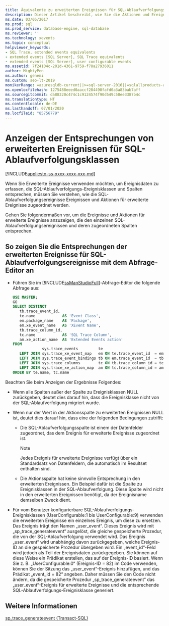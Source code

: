 ```yaml
---
title: Äquivalente zu erweiterten Ereignissen für SQL-Ablaufverfolgungsklassen
description: Dieser Artikel beschreibt, wie Sie die Aktionen und Ereignisse für erweiterte Ereignisse aufrufen, die den einzelnen SQL-Ablaufverfolgungsereignissen und deren zugeordneten Spalten entsprechen.
ms.date: 03/05/2017
ms.prod: sql
ms.prod_service: database-engine, sql-database
ms.reviewer: ''
ms.technology: xevents
ms.topic: conceptual
helpviewer_keywords:
- SQL Trace, extended events equivalents
- extended events [SQL Server], SQL Trace equivalents
- extended events [SQL Server], user configurable events
ms.assetid: 7f24104c-201d-4361-9759-f78a27936011
author: MightyPen
ms.author: genemi
ms.custom: seo-lt-2019
monikerRange: =azuresqldb-current||>=sql-server-2016||=sqlallproducts-allversions||>=sql-server-linux-2017||=azuresqldb-mi-current
ms.openlocfilehash: 1275488eeed0aaccf284490fafd0a3a83bab7aff
ms.sourcegitcommit: da88320c474c1c9124574f90d549c50ee3387b4c
ms.translationtype: HT
ms.contentlocale: de-DE
ms.lasthandoff: 07/01/2020
ms.locfileid: "85756779"
---
```

# <a name="view-the-extended-events-equivalents-to-sql-trace-event-classes"></a>Anzeigen der Entsprechungen von erweiterten Ereignissen für SQL-Ablaufverfolgungsklassen

[!INCLUDE[appliesto-ss-xxxx-xxxx-xxx-md](../../includes/applies-to-version/sql-asdb.md)]

  Wenn Sie Erweiterte Ereignisse verwenden möchten, um Ereignisdaten zu erfassen, die SQL-Ablaufverfolgungs-Ereignisklassen und Spalten entsprechen, müssen Sie verstehen, wie die SQL-Ablaufverfolgungsereignisse Ereignissen und Aktionen für erweiterte Ereignisse zugeordnet werden.  
  
 Gehen Sie folgendermaßen vor, um die Ereignisse und Aktionen für erweiterte Ereignisse anzuzeigen, die den einzelnen SQL-Ablaufverfolgungsereignissen und deren zugeordneten Spalten entsprechen.  
  
## <a name="to-view-the-extended-events-equivalents-to-sql-trace-events-using-query-editor"></a>So zeigen Sie die Entsprechungen der erweiterten Ereignisse für SQL-Ablaufverfolgungsereignisse mit dem Abfrage-Editor an

- Führen Sie im [!INCLUDE[ssManStudioFull](../../includes/ssmanstudiofull-md.md)]-Abfrage-Editor die folgende Abfrage aus:

   ```sql
   USE MASTER;
   GO
   SELECT DISTINCT
      tb.trace_event_id,
      te.name            AS 'Event Class',
      em.package_name    AS 'Package',
      em.xe_event_name   AS 'XEvent Name',
      tb.trace_column_id,
      tc.name            AS 'SQL Trace Column',
      am.xe_action_name  AS 'Extended Events action'
   FROM
                sys.trace_events         te
      LEFT JOIN sys.trace_xe_event_map   em ON te.trace_event_id  = em.trace_event_id
      LEFT JOIN sys.trace_event_bindings tb ON em.trace_event_id  = tb.trace_event_id
      LEFT JOIN sys.trace_columns        tc ON tb.trace_column_id = tc.trace_column_id
      LEFT JOIN sys.trace_xe_action_map  am ON tc.trace_column_id = am.trace_column_id
   ORDER BY te.name, tc.name
   ```

Beachten Sie beim Anzeigen der Ergebnisse Folgendes:  

- Wenn alle Spalten außer der Spalte zu Ereignisklassen NULL zurückgeben, deutet dies darauf hin, dass die Ereignisklasse nicht von der SQL-Ablaufverfolgung migriert wurde.  
  
-   Wenn nur der Wert in der Aktionsspalte zu erweiterten Ereignissen NULL ist, deutet dies darauf hin, dass eine der folgenden Bedingungen zutrifft:  
  
    -   Die SQL-Ablaufverfolgungsspalte ist einem der Datenfelder zugeordnet, das dem Ereignis für erweiterte Ereignisse zugeordnet ist.  
  
        > [!NOTE]  
        > Jedes Ereignis für erweiterte Ereignisse verfügt über ein Standardsatz von Datenfeldern, die automatisch im Resultset enthalten sind.  
  
    -   Die Aktionsspalte hat keine sinnvolle Entsprechung in den erweiterten Ereignissen. Ein Beispiel dafür ist die Spalte zu Ereignisklassen in der SQL-Ablaufverfolgung. Diese Spalte wird nicht in den erweiterten Ereignissen benötigt, da der Ereignisname demselben Zweck dient.  
  
-   Für vom Benutzer konfigurierbare SQL-Ablaufverfolgungs-Ereignisklassen (UserConfigurable:1 bis UserConfigurable:9) verwenden die erweiterten Ereignisse ein einzelnes Ereignis, um diese zu ersetzen. Das Ereignis trägt den Namen „user_event“. Dieses Ereignis wird mit „sp_trace_generateevent“ ausgelöst, die gleiche gespeicherte Prozedur, die von der SQL-Ablaufverfolgung verwendet wird. Das Ereignis „user_event“ wird unabhängig davon zurückgegeben, welche Ereignis-ID an die gespeicherte Prozedur übergeben wird. Ein „event_id“-Feld wird jedoch als Teil der Ereignisdaten zurückgegeben. Sie können auf diese Weise ein Prädikat erstellen, das auf der Ereignis-ID basiert. Wenn Sie z. B. „UserConfigurable:0“ (Ereignis-ID = 82) im Code verwenden, können Sie der Sitzung das „user_event“-Ereignis hinzufügen, und das Prädikat „event_id = 82“ angeben. Daher müssen Sie den Code nicht ändern, da die gespeicherte Prozedur „sp_trace_generateevent“ das „user_event“-Ereignis für erweiterte Ereignisse und die entsprechende SQL-Ablaufverfolgungs-Ereignisklasse generiert.  
  
## <a name="see-also"></a>Weitere Informationen  
 [sp_trace_generateevent &#40;Transact-SQL&#41;](../../relational-databases/system-stored-procedures/sp-trace-generateevent-transact-sql.md)  
  
  
